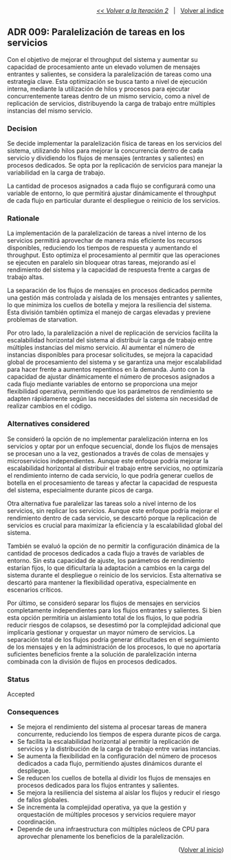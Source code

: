 <a name="top"></a>

<p align="right">
  <a href="https://github.com/ramaaorella/final_disenio/blob/main/add-process/design-iterations/iteration-2.md"><i><< Volver a la Iteración 2</i></a>
  &nbsp;&nbsp;|&nbsp;&nbsp;
  <a href="https://github.com/ramaaorella/final_disenio#proceso-add-e-iteraciones"> Volver al índice</a> 
</p>

## ADR 009: Paralelización de tareas en los servicios

Con el objetivo de mejorar el throughput del sistema y aumentar su capacidad de procesamiento ante un elevado volumen de mensajes entrantes y salientes, se considera la paralelización de tareas como una estrategia clave. Esta optimización se busca tanto a nivel de ejecución interna, mediante la utilización de hilos y procesos para ejecutar concurrentemente tareas dentro de un mismo servicio, como a nivel de replicación de servicios, distribuyendo la carga de trabajo entre múltiples instancias del mismo servicio.

### Decision

Se decide implementar la paralelización física de tareas en los servicios del sistema, utilizando hilos para mejorar la concurrencia dentro de cada servicio y dividiendo los flujos de mensajes (entrantes y salientes) en procesos dedicados. Se opta por la replicación de servicios para manejar la variabilidad en la carga de trabajo.

La cantidad de procesos asignados a cada flujo se configurará como una variable de entorno, lo que permitirá ajustar dinámicamente el throughput de cada flujo en particular durante el despliegue o reinicio de los servicios.

### Rationale

La implementación de la paralelización de tareas a nivel interno de los servicios permitirá aprovechar de manera más eficiente los recursos disponibles, reduciendo los tiempos de respuesta y aumentando el throughput. Esto optimiza el procesamiento al permitir que las operaciones se ejecuten en paralelo sin bloquear otras tareas, mejorando así el rendimiento del sistema y la capacidad de respuesta frente a cargas de trabajo altas.

La separación de los flujos de mensajes en procesos dedicados permite una gestión más controlada y aislada de los mensajes entrantes y salientes, lo que minimiza los cuellos de botella y mejora la resiliencia del sistema. Esta división también optimiza el manejo de cargas elevadas y previene problemas de starvation.

Por otro lado, la paralelización a nivel de replicación de servicios facilita la escalabilidad horizontal del sistema al distribuir la carga de trabajo entre múltiples instancias del mismo servicio. Al aumentar el número de instancias disponibles para procesar solicitudes, se mejora la capacidad global de procesamiento del sistema y se garantiza una mejor escalabilidad para hacer frente a aumentos repentinos en la demanda. Junto con la capacidad de ajustar dinámicamente el número de procesos asignados a cada flujo mediante variables de entorno se proporciona una mejor flexibilidad operativa, permitiendo que los parámetros de rendimiento se adapten rápidamente según las necesidades del sistema sin necesidad de realizar cambios en el código.

### Alternatives considered

Se consideró la opción de no implementar paralelización interna en los servicios y optar por un enfoque secuencial, donde los flujos de mensajes se procesan uno a la vez, gestionados a través de colas de mensajes y microservicios independientes. Aunque este enfoque podría mejorar la escalabilidad horizontal al distribuir el trabajo entre servicios, no optimizaría el rendimiento interno de cada servicio, lo que podría generar cuellos de botella en el procesamiento de tareas y afectar la capacidad de respuesta del sistema, especialmente durante picos de carga.

Otra alternativa fue paralelizar las tareas solo a nivel interno de los servicios, sin replicar los servicios. Aunque este enfoque podría mejorar el rendimiento dentro de cada servicio, se descartó porque la replicación de servicios es crucial para maximizar la eficiencia y la escalabilidad global del sistema.

También se evaluó la opción de no permitir la configuración dinámica de la cantidad de procesos dedicados a cada flujo a través de variables de entorno. Sin esta capacidad de ajuste, los parámetros de rendimiento estarían fijos, lo que dificultaría la adaptación a cambios en la carga del sistema durante el despliegue o reinicio de los servicios. Esta alternativa se descartó para mantener la flexibilidad operativa, especialmente en escenarios críticos.

Por último, se consideró separar los flujos de mensajes en servicios completamente independientes para los flujos entrantes y salientes. Si bien esta opción permitiría un aislamiento total de los flujos, lo que podría reducir riesgos de colapsos, se desestimó por la complejidad adicional que implicaría gestionar y orquestar un mayor número de servicios. La separación total de los flujos podría generar dificultades en el seguimiento de los mensajes y en la administración de los procesos, lo que no aportaría suficientes beneficios frente a la solución de paralelización interna combinada con la división de flujos en procesos dedicados.

### Status

Accepted

### Consequences

- Se mejora el rendimiento del sistema al procesar tareas de manera concurrente, reduciendo los tiempos de espera durante picos de carga.
- Se facilita la escalabilidad horizontal al permitir la replicación de servicios y la distribución de la carga de trabajo entre varias instancias.
- Se aumenta la flexibilidad en la configuración del número de procesos dedicados a cada flujo, permitiendo ajustes dinámicos durante el despliegue.
- Se reducen los cuellos de botella al dividir los flujos de mensajes en procesos dedicados para los flujos entrantes y salientes.
- Se mejora la resiliencia del sistema al aislar los flujos y reducir el riesgo de fallos globales.
- Se incrementa la complejidad operativa, ya que la gestión y orquestación de múltiples procesos y servicios requiere mayor coordinación.
- Depende de una infraestructura con múltiples núcleos de CPU para aprovechar plenamente los beneficios de la paralelización.

<p align="right">(<a href="#top">Volver al inicio</a>)</p>
